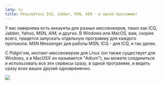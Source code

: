 ```yaml
---
lang: ru
title: Пользуйтесь ICQ, Jabber, MSN, AIM - в одной программе!
---
```


У вас наверняка есть аккаунты для разных мессенжеров, таких как ICQ, 
Jabber, Yahoo, MSN, AIM, и других. В Windows или MacOS, вам, скорее всего,
придется запускать отдельную программу для каждого протокола: MSN Messenger
для работы MSN, ICQ - для ICQ, и так далее. 

С Pidgin'ом, инстант-мессенжером для Linux (он также существует для Windows,
а в MacOSX он называется "Adium"), вы можете соединиться и использовать все
эти сервисы сразу, в одной программе, и видеть сразу всех ваших друзей 
одновременно.

<img src="Images/gaim_im_services.png" />

  
